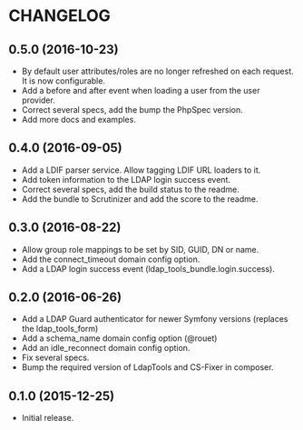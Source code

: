 CHANGELOG
=========

0.5.0 (2016-10-23)
------------------
  * By default user attributes/roles are no longer refreshed on each request. It is now configurable.
  * Add a before and after event when loading a user from the user provider.
  * Correct several specs, add the bump the PhpSpec version.
  * Add more docs and examples.

0.4.0 (2016-09-05)
------------------
  * Add a LDIF parser service. Allow tagging LDIF URL loaders to it.
  * Add token information to the LDAP login success event.
  * Correct several specs, add the build status to the readme.
  * Add the bundle to Scrutinizer and add the score to the readme.

0.3.0 (2016-08-22)
------------------
  * Allow group role mappings to be set by SID, GUID, DN or name.
  * Add the connect_timeout domain config option.
  * Add a LDAP login success event (ldap_tools_bundle.login.success).

0.2.0 (2016-06-26)
------------------
  * Add a LDAP Guard authenticator for newer Symfony versions (replaces the ldap_tools_form)
  * Add a schema_name domain config option (@rouet)
  * Add an idle_reconnect domain config option.
  * Fix several specs.
  * Bump the required version of LdapTools and CS-Fixer in composer. 

0.1.0 (2015-12-25)
------------------
  * Initial release.
